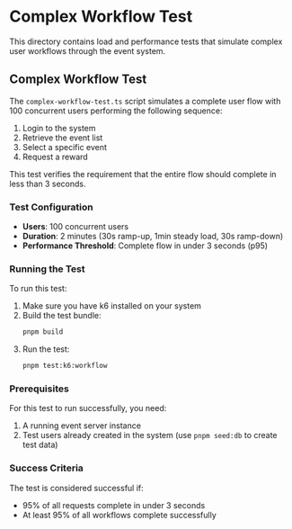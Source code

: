 # Complex Workflow Test

This directory contains load and performance tests that simulate complex user workflows through the event system.

## Complex Workflow Test

The `complex-workflow-test.ts` script simulates a complete user flow with 100 concurrent users performing the following sequence:

1. Login to the system
2. Retrieve the event list
3. Select a specific event
4. Request a reward

This test verifies the requirement that the entire flow should complete in less than 3 seconds.

### Test Configuration

- **Users**: 100 concurrent users
- **Duration**: 2 minutes (30s ramp-up, 1min steady load, 30s ramp-down)
- **Performance Threshold**: Complete flow in under 3 seconds (p95)

### Running the Test

To run this test:

1. Make sure you have k6 installed on your system
2. Build the test bundle:
   ```bash
   pnpm build
   ```
3. Run the test:
   ```bash
   pnpm test:k6:workflow
   ```

### Prerequisites

For this test to run successfully, you need:

1. A running event server instance
2. Test users already created in the system (use `pnpm seed:db` to create test data)

### Success Criteria

The test is considered successful if:
- 95% of all requests complete in under 3 seconds
- At least 95% of all workflows complete successfully 
